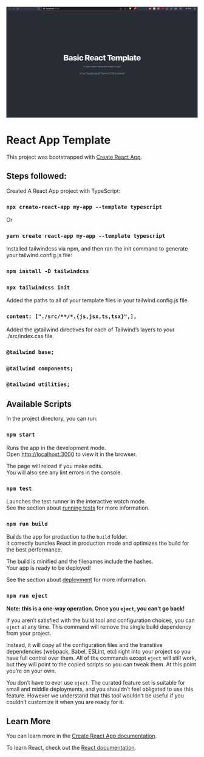 ![Site Image](/public/landing-page.png)

# React App Template

This project was bootstrapped with [Create React App](https://github.com/facebook/create-react-app).

## Steps followed:

Created A React App project with TypeScript:

### `npx create-react-app my-app --template typescript`

Or

### `yarn create react-app my-app --template typescript`

Installed tailwindcss via npm, and then ran the init command to generate your tailwind.config.js file:

### `npm install -D tailwindcss`
### `npx tailwindcss init`

Added the paths to all of your template files in your tailwind.config.js file.

### `content: ["./src/**/*.{js,jsx,ts,tsx}",],`

Added the @tailwind directives for each of Tailwind’s layers to your ./src/index.css file.

### `@tailwind base;`
### `@tailwind components;`
### `@tailwind utilities;`

## Available Scripts

In the project directory, you can run:

### `npm start`

Runs the app in the development mode.\
Open [http://localhost:3000](http://localhost:3000) to view it in the browser.

The page will reload if you make edits.\
You will also see any lint errors in the console.

### `npm test`

Launches the test runner in the interactive watch mode.\
See the section about [running tests](https://facebook.github.io/create-react-app/docs/running-tests) for more information.

### `npm run build`

Builds the app for production to the `build` folder.\
It correctly bundles React in production mode and optimizes the build for the best performance.

The build is minified and the filenames include the hashes.\
Your app is ready to be deployed!

See the section about [deployment](https://facebook.github.io/create-react-app/docs/deployment) for more information.

### `npm run eject`

**Note: this is a one-way operation. Once you `eject`, you can’t go back!**

If you aren’t satisfied with the build tool and configuration choices, you can `eject` at any time. This command will remove the single build dependency from your project.

Instead, it will copy all the configuration files and the transitive dependencies (webpack, Babel, ESLint, etc) right into your project so you have full control over them. All of the commands except `eject` will still work, but they will point to the copied scripts so you can tweak them. At this point you’re on your own.

You don’t have to ever use `eject`. The curated feature set is suitable for small and middle deployments, and you shouldn’t feel obligated to use this feature. However we understand that this tool wouldn’t be useful if you couldn’t customize it when you are ready for it.

## Learn More

You can learn more in the [Create React App documentation](https://facebook.github.io/create-react-app/docs/getting-started).

To learn React, check out the [React documentation](https://reactjs.org/).
